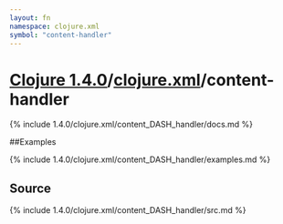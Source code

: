 ```yaml
---
layout: fn
namespace: clojure.xml
symbol: "content-handler"
---
```


# [Clojure 1.4.0](../../)/[clojure.xml](../)/content-handler

{% include 1.4.0/clojure.xml/content_DASH_handler/docs.md %}

##Examples

{% include 1.4.0/clojure.xml/content_DASH_handler/examples.md %}
## Source
{% include 1.4.0/clojure.xml/content_DASH_handler/src.md %}

